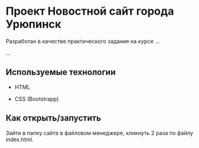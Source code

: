 # Проект Новостной сайт города Урюпинск

Разработан в качестве практического задания на курсе …

…

## Используемые технологии

* HTML

* CSS (Bootstrapp)

## Как открыть/запустить

Зайти в папку сайта в файловом менеджере, кликнуть 2 раза по файлу index.html.